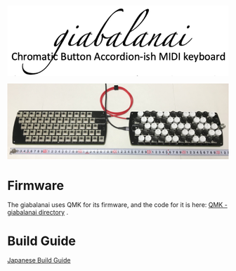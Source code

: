 ![giabalanai logo](https://github.com/3araht/giabalanai/blob/master/pictures/giabalanai_logo.png)

![giabalanai overview](https://github.com/3araht/giabalanai/blob/master/pictures/giabalanai_overview.jpg)

# Firmware

The giabalanai uses QMK for its firmware, and the code for it is here:
[QMK - giabalanai directory](https://github.com/qmk/qmk_firmware/tree/master/keyboards/giabalanai)
.


# Build Guide

[Japanese Build Guide](https://github.com/3araht/giabalanai/blob/master/docs/build.md)

